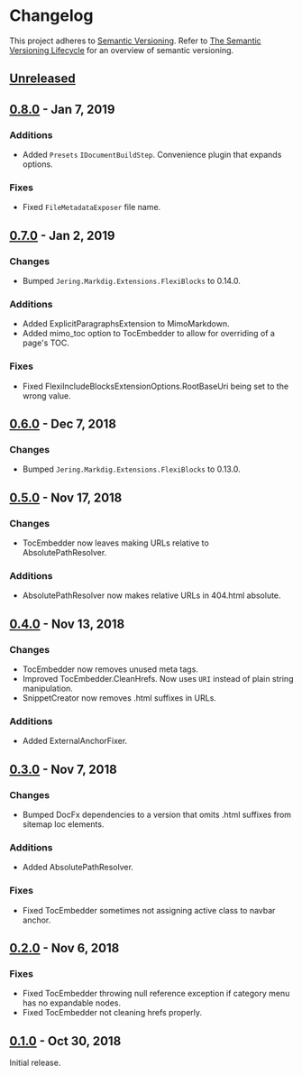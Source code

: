# Changelog
This project adheres to [Semantic Versioning](http://semver.org/spec/v2.0.0.html). Refer to 
[The Semantic Versioning Lifecycle](https://www.jering.tech/articles/the-semantic-versioning-lifecycle)
for an overview of semantic versioning.

## [Unreleased](https://github.com/JeremyTCD/DocFx.Plugins/compare/0.8.0...HEAD)

## [0.8.0](https://github.com/JeremyTCD/DocFx.Plugins/compare/0.7.0...0.8.0) - Jan 7, 2019
### Additions
- Added `Presets` `IDocumentBuildStep`. Convenience plugin that expands options.
### Fixes
- Fixed `FileMetadataExposer` file name.

## [0.7.0](https://github.com/JeremyTCD/DocFx.Plugins/compare/0.6.0...0.7.0) - Jan 2, 2019
### Changes
- Bumped `Jering.Markdig.Extensions.FlexiBlocks` to 0.14.0.
### Additions
- Added ExplicitParagraphsExtension to MimoMarkdown.
- Added mimo_toc option to TocEmbedder to allow for overriding of a page's TOC.
### Fixes
- Fixed FlexiIncludeBlocksExtensionOptions.RootBaseUri being set to the wrong value.

## [0.6.0](https://github.com/JeremyTCD/DocFx.Plugins/compare/0.5.0...0.6.0) - Dec 7, 2018 
### Changes
- Bumped `Jering.Markdig.Extensions.FlexiBlocks` to 0.13.0.

## [0.5.0](https://github.com/JeremyTCD/DocFx.Plugins/compare/0.4.0...0.5.0) - Nov 17, 2018 
### Changes
- TocEmbedder now leaves making URLs relative to AbsolutePathResolver.
### Additions
- AbsolutePathResolver now makes relative URLs in 404.html absolute.

## [0.4.0](https://github.com/JeremyTCD/DocFx.Plugins/compare/0.3.0...0.4.0) - Nov 13, 2018 
### Changes
- TocEmbedder now removes unused meta tags.
- Improved TocEmbedder.CleanHrefs. Now uses `URI` instead of plain string manipulation.
- SnippetCreator now removes .html suffixes in URLs.
### Additions
- Added ExternalAnchorFixer.

## [0.3.0](https://github.com/JeremyTCD/DocFx.Plugins/compare/0.2.0...0.3.0) - Nov 7, 2018 
### Changes
- Bumped DocFx dependencies to a version that omits .html suffixes from sitemap loc elements.
### Additions
- Added AbsolutePathResolver.
### Fixes
- Fixed TocEmbedder sometimes not assigning active class to navbar anchor.

## [0.2.0](https://github.com/JeremyTCD/DocFx.Plugins/compare/0.1.0...0.2.0) - Nov 6, 2018 
### Fixes
- Fixed TocEmbedder throwing null reference exception if category menu has no expandable nodes.
- Fixed TocEmbedder not cleaning hrefs properly.

## [0.1.0](https://github.com/JeremyTCD/DocFx.Plugins/compare/0.1.0...0.1.0) - Oct 30, 2018 
Initial release.